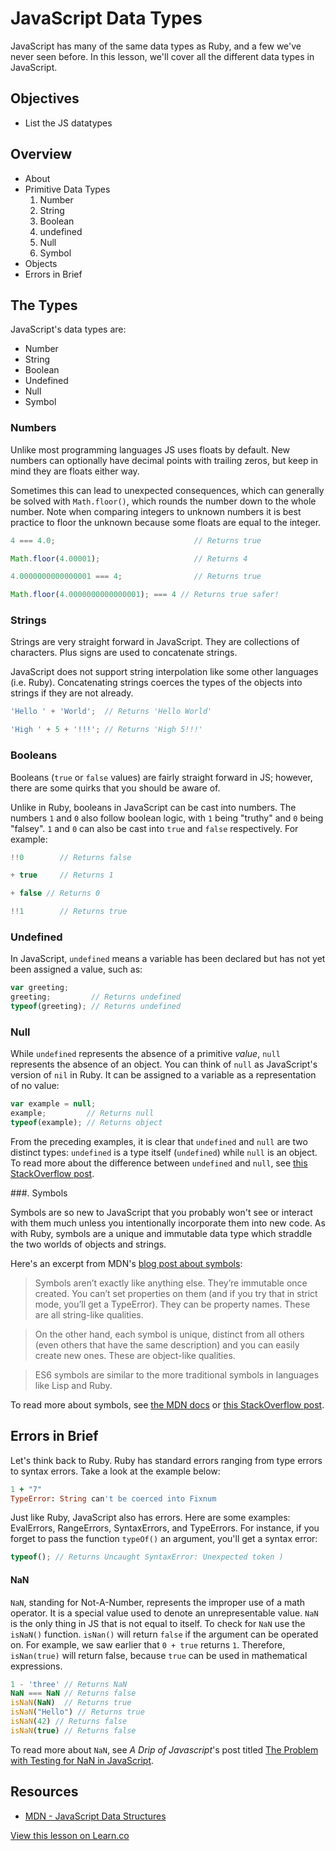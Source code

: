 # JavaScript Data Types

JavaScript has many of the same data types as Ruby, and a few we've never seen before. In this lesson, we'll cover all the different data types in JavaScript.

## Objectives
+ List the JS datatypes

## Overview


* About
* Primitive Data Types
  1. Number
  2. String
  3. Boolean
  4. undefined
  5. Null
  6. Symbol
* Objects
* Errors in Brief

## The Types

JavaScript's data types are:

+ Number
+ String
+ Boolean
+ Undefined
+ Null
+ Symbol


### Numbers

Unlike most programming languages JS uses floats by default. New numbers can optionally have decimal points with trailing zeros, but keep in mind they are floats either way.

Sometimes this can lead to unexpected consequences, which can generally be solved with `Math.floor()`, which rounds the number down to the whole number.  Note when comparing integers to unknown numbers it is best practice to floor the unknown because some floats are equal to the integer.

```javascript
4 === 4.0;                               // Returns true

Math.floor(4.00001);                     // Returns 4

4.0000000000000001 === 4;                // Returns true

Math.floor(4.0000000000000001); === 4 // Returns true safer!
```

### Strings

Strings are very straight forward in JavaScript.  They are collections of characters.  Plus signs are used to concatenate strings.

JavaScript does not support string interpolation like some other languages (i.e. Ruby). Concatenating strings coerces the types of the objects into strings if they are not already.

```javascript
'Hello ' + 'World';  // Returns 'Hello World'

'High ' + 5 + '!!!'; // Returns 'High 5!!!'
```

### Booleans

Booleans (`true` or `false` values) are fairly straight forward in JS; however, there are some quirks that you should be aware of.

Unlike in Ruby, booleans in JavaScript can be cast into numbers. The numbers `1` and `0` also follow boolean logic, with `1` being "truthy" and `0` being "falsey". `1` and `0` can also be cast into `true` and `false` respectively. For example:

```javascript
!!0        // Returns false 

+ true     // Returns 1

+ false // Returns 0

!!1        // Returns true
```

### Undefined 

In JavaScript, `undefined` means a variable has been declared but has not yet been assigned a value, such as:

```javascript
var greeting;
greeting;         // Returns undefined
typeof(greeting); // Returns undefined
```

### Null

While `undefined` represents the absence of a primitive *value*, `null` represents the absence of an object. You can think of `null` as JavaScript's version of `nil` in Ruby. It can be assigned to a variable as a representation of no value:

```javascript
var example = null;
example;         // Returns null
typeof(example); // Returns object
```

From the preceding examples, it is clear that `undefined` and `null` are two distinct types: `undefined` is a type itself (`undefined`) while `null` is an object. To read more about the difference between `undefined` and `null`, see [this StackOverflow post](http://stackoverflow.com/q/5076944/2890716).

###. Symbols

Symbols are so new to JavaScript that you probably won't see or interact with them much unless you intentionally incorporate them into new code. As with Ruby, symbols are a unique and immutable data type which straddle the two worlds of objects and strings. 

Here's an excerpt from MDN's [blog post about symbols](https://hacks.mozilla.org/2015/06/es6-in-depth-symbols/):

> Symbols aren’t exactly like anything else. They’re immutable once created. You can’t set properties on them (and if you try that in strict mode, you’ll get a TypeError). They can be property names. These are all string-like qualities.

> On the other hand, each symbol is unique, distinct from all others (even others that have the same description) and you can easily create new ones. These are object-like qualities.

> ES6 symbols are similar to the more traditional symbols in languages like Lisp and Ruby.

To read more about symbols, see [the MDN docs](https://developer.mozilla.org/en-US/docs/Web/JavaScript/Reference/Global_Objects/Symbol) or [this StackOverflow post](http://stackoverflow.com/q/21724326/2890716).


## Errors in Brief

Let's think back to Ruby. Ruby has standard errors ranging from type errors to syntax errors. Take a look at the example below:

```ruby
1 + "7"
TypeError: String can't be coerced into Fixnum
```

Just like Ruby, JavaScript also has errors. Here are some examples: EvalErrors, RangeErrors, SyntaxErrors, and TypeErrors. For instance, if you forget to pass the function `typeOf()` an argument, you'll get a syntax error:

```javascript
typeof(); // Returns Uncaught SyntaxError: Unexpected token )
```

#### NaN

`NaN`, standing for Not-A-Number, represents the improper use of a math operator. It is a special value used to denote an unrepresentable value. `NaN` is the only thing in JS that is not equal to itself. To check for `NaN` use the `isNaN()` function. `isNan()` will return `false` if the argument can be operated on. For example, we saw earlier that `0 + true` returns `1`. Therefore, `isNan(true)` will return false, because `true` can be used in mathematical expressions. 

```javascript
1 - 'three' // Returns NaN
NaN === NaN // Returns false
isNaN(NaN)  // Returns true
isNaN("Hello") // Returns true
isNaN(42) // Returns false
isNaN(true) // Returns false
```
To read more about `NaN`, see *A Drip of Javascript*'s post titled [The Problem with Testing for NaN in JavaScript](http://adripofjavascript.com/blog/drips/the-problem-with-testing-for-nan-in-javascript.html).

## Resources

* [MDN - JavaScript Data Structures](https://developer.mozilla.org/en-US/docs/Web/JavaScript/Data_structures)

<a href='https://learn.co/lessons/intro-to-data-types.js' data-visibility='hidden'>View this lesson on Learn.co</a>
